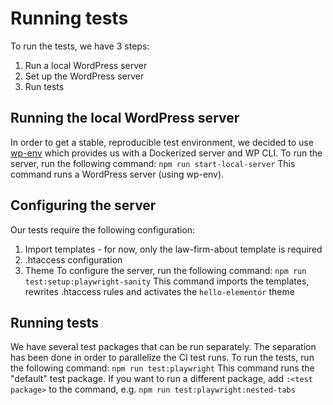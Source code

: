 # Running tests
To run the tests, we have 3 steps:
1. Run a local WordPress server
2. Set up the WordPress server
3. Run tests

## Running the local WordPress server
In order to get a stable, reproducible test environment, we decided to use [wp-env](https://www.npmjs.com/package/@wordpress/env) which provides us with a Dockerized server and WP CLI.
To run the server, run the following command:
`npm run start-local-server`
This command runs a WordPress server (using wp-env).

## Configuring the server
Our tests require the following configuration:
1. Import templates - for now, only the law-firm-about template is required
2. .htaccess configuration
3. Theme
To configure the server, run the following command:
`npm run test:setup:playwright-sanity`
This command imports the templates, rewrites .htaccess rules and activates the `hello-elementor` theme

## Running tests
We have several test packages that can be run separately. The separation has been done in order to parallelize the CI test runs.
To run the tests, run the following command:
`npm run test:playwright`
This command runs the "default" test package.
If you want to run a different package, add `:<test package>` to the command, e.g. `npm run test:playwright:nested-tabs`
